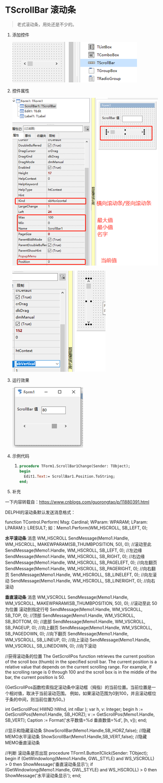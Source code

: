 # TScrollBar 滚动条

> 老式滚动条，用处还是不少的。

1. 添加控件

   ![](18_TScrollBar/67.png)

2. 控件属性

   ![](18_TScrollBar/68.png)

   ![image-20200326195813441](18_TScrollBar/image-20200326195813441.png)

3. 运行效果

   ![](18_TScrollBar/69.png)

4. 示例代码

   1. ```pascal
      procedure TForm1.ScrollBar1Change(Sender: TObject);
      begin
        Edit1.Text:= ScrollBar1.Position.ToString;
      end; 
      ```

      

5. 补充



一下内容转载自：https://www.cnblogs.com/guorongtao/p/11880391.html

DELPHI的滚动条默认发送消息格式：

function TControl.Perform(
Msg: Cardinal;
WParam: WPARAM;
LParam: LPARAM
): LRESULT;
如：Memo1.Perform(WM_HSCROLL, SB_LEFT, 0);

 

**水平滚动条** 消息 WM_HSCROLL
SendMessage(Memo1.Handle, WM_HSCROLL, MAKEWPARAM(SB_THUMBPOSITION, 50), 0); //滚动至此
SendMessage(Memo1.Handle, WM_HSCROLL, SB_LEFT, 0); //左边缘
SendMessage(Memo1.Handle, WM_HSCROLL, SB_RIGHT, 0); //右边缘
SendMessage(Memo1.Handle, WM_HSCROLL, SB_PAGELEFT, 0); //向左翻页
SendMessage(Memo1.Handle, WM_HSCROLL, SB_PAGERIGHT, 0); //向右翻页
SendMessage(Memo1.Handle, WM_HSCROLL, SB_LINELEFT, 0); //向左滚动
SendMessage(Memo1.Handle, WM_HSCROLL, SB_LINERIGHT, 0); //向右滚动

**垂直滚动条** 消息 WM_VSCROLL
SendMessage(Memo1.Handle, WM_VSCROLL, MAKEWPARAM(SB_THUMBPOSITION, 50), 0); //滚动至此 50为位置 滚动到指定行号
SendMessage(Memo1.Handle, WM_VSCROLL, SB_TOP, 0); //顶部
SendMessage(Memo1.Handle, WM_VSCROLL, SB_BOTTOM, 0); //底部
SendMessage(Memo1.Handle, WM_VSCROLL, SB_PAGEUP, 0); //向上翻页
SendMessage(Memo1.Handle, WM_VSCROLL, SB_PAGEDOWN, 0); //向下翻页
SendMessage(Memo1.Handle, WM_VSCROLL, SB_LINEUP, 0); //向上滚动
SendMessage(Memo1.Handle, WM_VSCROLL, SB_LINEDOWN, 0); //向下滚动

//获得滚动条的位置
The GetScrollPos function retrieves the current position of the scroll box (thumb) in the specified
scroll bar. The current position is a relative value that depends on the current scrolling range.
For example, if the scrolling range is 0 through 100 and the scroll box is in the middle of the
bar, the current position is 50.

{GetScrollPos函数检索指定滚动条中滚动框（拇指）的当前位置。当前位置是一个相对值，取决于当前滚动范围。
例如，如果滚动范围为0到100，并且滚动框位于条的中间，则当前位置为50。}

int GetScrollPos(
HWND hWnd,
int nBar
);
var
h, v: Integer;
begin
h := GetScrollPos(Memo1.Handle, SB_HORZ);
v := GetScrollPos(Memo1.Handle, SB_VERT);
Caption := Format('水平数值=%d 垂直数值=%d', [h, v]);
end;

//显示和隐藏滚动条
ShowScrollBar(Memo1.Handle,SB_HORZ,false); //隐藏MEMO水平滚动条
ShowScrollBar(Memo1.Handle,SB_VERT,false); //隐藏MEMO垂直滚动条

//判断 滚动条是否出现
procedure TForm1.Button1Click(Sender: TObject);
begin
 if (GetWindowlong(Memo1.Handle, GWL_STYLE) and WS_VSCROLL) > 0 then ShowMessage('垂直滚动条显示');
 if (GetWindowlong(Memo1.Handle, GWL_STYLE) and WS_HSCROLL) > 0 then ShowMessage('水平滚动条显示');
end;


